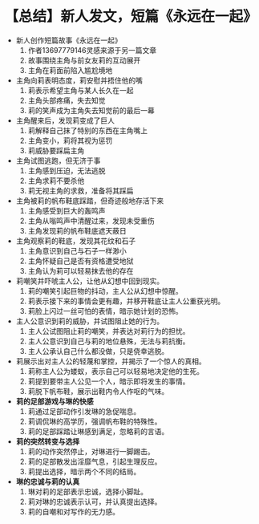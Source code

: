 # 【总结】新人发文，短篇《永远在一起》

-   新人创作短篇故事《永远在一起》
    1.  作者13697779146灵感来源于另一篇文章
    2.  故事围绕主角与前女友莉的互动展开
    3.  主角在莉面前陷入尴尬境地
-   主角向莉表明态度，莉安慰并捂住他的嘴
    1.  莉表示希望主角与某人长久在一起
    2.  主角头部疼痛，失去知觉
    3.  莉的笑声成为主角失去知觉前的最后一幕
-   主角醒来后，发现莉变成了巨人
    1.  莉解释自己抹了特别的东西在主角嘴上
    2.  主角变小，莉将其视为惩罚
    3.  莉威胁要踩扁主角
-   主角试图逃跑，但无济于事
    1.  主角感到压迫，无法逃脱
    2.  主角求莉不要杀他
    3.  莉无视主角的求救，准备将其踩扁
-   主角被莉的帆布鞋底踩踏，但奇迹般地存活下来
    1.  主角感受到巨大的轰鸣声
    2.  主角从嗡鸣声中清醒过来，发现未受重伤
    3.  主角发现莉的帆布鞋底遮天蔽日
-   主角观察莉的鞋底，发现其花纹和石子
    1.  主角意识到自己与石子一样渺小
    2.  主角怀疑自己是否有资格遭受地狱
    3.  主角认为莉可以轻易抹去他的存在
-   莉嘲笑并吓唬主人公，让他从幻想中回到现实。
    1.  莉的嘲笑引起巨物的抖动，主人公从幻想中惊醒。
    2.  莉表示接下来的事情会更有趣，并移开鞋底让主人公重获光明。
    3.  莉脸上闪过一丝可怕的表情，暗示她计划的恐怖。
-   主人公意识到莉的威胁，并试图阻止她的行为。
    1.  主人公试图阻止莉的嘲笑，并表达对莉行为的担忧。
    2.  主人公意识到自己与莉的地位悬殊，无法与莉抗衡。
    3.  主人公承认自己什么都没做，只是侥幸逃脱。
-   莉展示出对主人公的轻蔑和掌控，并揭示了一个惊人的真相。
    1.  莉称主人公为蝼蚁，表示自己可以轻易地决定他的生死。
    2.  莉提到要带主人公见一个人，暗示即将发生的事情。
    3.  莉脱下帆布鞋，展示出鞋内令人作呕的气味。
-   **莉的足部游戏与琳的快感**
    1.  莉通过足部动作引发琳的急促喘息。
    2.  莉调侃琳的高学历，强调帆布鞋的特殊性。
    3.  莉的足部踩踏让琳感到满足，忽略莉的言语。
-   **莉的突然转变与选择**
    1.  莉的动作突然停止，对琳进行一脚踢击。
    2.  莉的足部散发出淫靡气息，引起生理反应。
    3.  莉提出选择，暗示两个不同的结局。
-   **琳的忠诚与莉的认真**
    1.  琳对莉的足部表示忠诚，选择小脚趾。
    2.  莉对琳的忠诚表示认可，并认真提出选择。
    3.  莉的自嘲和对写作的无力感。